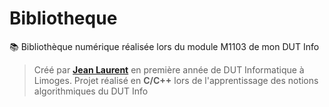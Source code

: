 # Bibliotheque
:books: Bibliothèque numérique réalisée lors du module M1103 de mon DUT Info

> Créé par [**Jean Laurent**](https://github.com/jeanlrnt) en première année de DUT Informatique à Limoges. Projet réalisé en **C/C++** lors de l'apprentissage des notions algorithmiques du DUT Info
